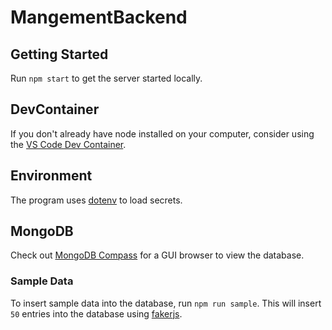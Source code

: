 # MangementBackend

## Getting Started

Run `npm start` to get the server started locally.

## DevContainer

If you don't already have node installed on your computer, consider using the [VS Code Dev Container](https://code.visualstudio.com/docs/devcontainers/containers).

## Environment

The program uses [dotenv](https://github.com/motdotla/dotenv) to load secrets.

## MongoDB

Check out [MongoDB Compass](https://www.mongodb.com/try/download/compass) for a GUI browser to view the database.

### Sample Data

To insert sample data into the database, run `npm run sample`. This will insert `50` entries into the database using [fakerjs](https://fakerjs.dev/guide/).
